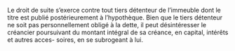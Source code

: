 Le droit de suite s’exerce contre tout tiers détenteur de l’immeuble dont le titre est
publié postérieurement à l’hypothèque.
Bien que le tiers détenteur ne soit pas personnellement obligé à la dette, il
peut désintéresser le créancier poursuivant du montant intégral de sa créance,
en capital, intérêts et autres acces- soires, en se subrogeant à lui.